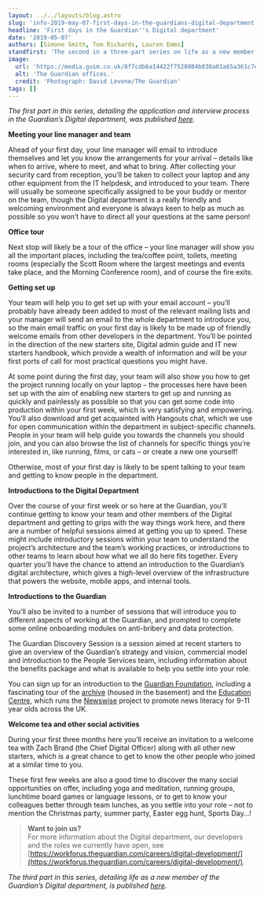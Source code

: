 ```yaml
---
layout: ../../layouts/blog.astro
slug: 'info-2019-may-07-first-days-in-the-guardians-digital-department'
headline: 'First days in the Guardian''s Digital department'
date: '2019-05-07'
authors: [Simone Smith, Tom Richards, Lauren Emms]
standfirst: 'The second in a three-part series on life as a new member of the Guardian’s Digital department'
image:
  url: 'https://media.guim.co.uk/8f7cdb6a14422f7528804b830a01a65a361c7c2e/0_328_5976_3586/5976.jpg'
  alt: 'The Guardian offices.'
  credit: 'Photograph: David Levene/The Guardian'
tags: []
---
```


_The first part in this series, detailing the application and interview process in the Guardian’s Digital department, was published [here](https://www.theguardian.com/info/2019/apr/26/applying-to-the-guardians-digital-department)._

**Meeting your line manager and team**

Ahead of your first day, your line manager will email to introduce themselves and let you know the arrangements for your arrival – details like when to arrive, where to meet, and what to bring. After collecting your security card from reception, you’ll be taken to collect your laptop and any other equipment from the IT helpdesk, and introduced to your team. There will usually be someone specifically assigned to be your buddy or mentor on the team, though the Digital department is a really friendly and welcoming environment and everyone is always keen to help as much as possible so you won’t have to direct all your questions at the same person!

**Office tour**

Next stop will likely be a tour of the office – your line manager will show you all the important places, including the tea/coffee point, toilets, meeting rooms (especially the Scott Room where the largest meetings and events take place, and the Morning Conference room), and of course the fire exits.

**Getting set up**

Your team will help you to get set up with your email account – you’ll probably have already been added to most of the relevant mailing lists and your manager will send an email to the whole department to introduce you, so the main email traffic on your first day is likely to be made up of friendly welcome emails from other developers in the department. You’ll be pointed in the direction of the new starters site, Digital admin guide and IT new starters handbook, which provide a wealth of information and will be your first ports of call for most practical questions you might have.

At some point during the first day, your team will also show you how to get the project running locally on your laptop – the processes here have been set up with the aim of enabling new starters to get up and running as quickly and painlessly as possible so that you can get some code into production within your first week, which is very satisfying and empowering. You’ll also download and get acquainted with Hangouts chat, which we use for open communication within the department in subject-specific channels. People in your team will help guide you towards the channels you should join, and you can also browse the list of channels for specific things you’re interested in, like running, films, or cats – or create a new one yourself!

Otherwise, most of your first day is likely to be spent talking to your team and getting to know people in the department.

**Introductions to the Digital Department**

Over the course of your first week or so here at the Guardian, you’ll continue getting to know your team and other members of the Digital department and getting to grips with the way things work here, and there are a number of helpful sessions aimed at getting you up to speed. These might include introductory sessions within your team to understand the project’s architecture and the team’s working practices, or introductions to other teams to learn about how what we all do here fits together. Every quarter you’ll have the chance to attend an introduction to the Guardian’s digital architecture, which gives a high-level overview of the infrastructure that powers the website, mobile apps, and internal tools.

**Introductions to the Guardian**

You’ll also be invited to a number of sessions that will introduce you to different aspects of working at the Guardian, and prompted to complete some online onboarding modules on anti-bribery and data protection.

The Guardian Discovery Session is a session aimed at recent starters to give an overview of the Guardian’s strategy and vision, commercial model and introduction to the People Services team, including information about the benefits package and what is available to help you settle into your role.

You can sign up for an introduction to the [Guardian Foundation](https://www.theguardian.com/the-guardian-foundation/2016/dec/21/who-we-are-and-what-we-do), including a fascinating tour of the [archive](https://www.theguardian.com/gnm-archive) (housed in the basement) and the [Education Centre](https://www.theguardian.com/gnmeducationcentre), which runs the [Newswise](https://www.theguardian.com/newswise/2018/jun/12/newswise-who-we-are-and-what-we-do) project to promote news literacy for 9-11 year olds across the UK.

**Welcome tea and other social activities**

During your first three months here you’ll receive an invitation to a welcome tea with Zach Brand (the Chief Digital Officer) along with all other new starters, which is a great chance to get to know the other people who joined at a similar time to you.

These first few weeks are also a good time to discover the many social opportunities on offer, including yoga and meditation, running groups, lunchtime board games or language lessons, or to get to know your colleagues better through team lunches, as you settle into your role – not to mention the Christmas party, summer party, Easter egg hunt, Sports Day…!

> **Want to join us?**  
> For more information about the Digital department, our developers and the roles we currently have open, see [https://workforus.theguardian.com/careers/digital-development/](https://workforus.theguardian.com/careers/digital-development/).

_The third part in this series, detailing life as a new member of the Guardian’s Digital department, is published [here](https://www.theguardian.com/info/2019/may/10/life-in-the-guardians-digital-department)._
